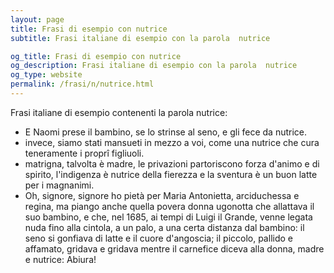 ```yaml
---
layout: page
title: Frasi di esempio con nutrice 
subtitle: Frasi italiane di esempio con la parola  nutrice

og_title: Frasi di esempio con nutrice 
og_description: Frasi italiane di esempio con la parola  nutrice
og_type: website
permalink: /frasi/n/nutrice.html
---
```


Frasi italiane di esempio contenenti la parola nutrice:


- E Naomi prese il bambino, se lo strinse al seno, e gli fece da nutrice.
- invece, siamo stati mansueti in mezzo a voi, come una nutrice che cura teneramente i proprî figliuoli.
- matrigna, talvolta è madre, le privazioni partoriscono forza d'animo e di spirito, l'indigenza è nutrice della fierezza e la sventura è un buon latte per i magnanimi.
- Oh, signore, signore ho pietà per Maria Antonietta, arciduchessa e regina, ma piango anche quella povera donna ugonotta che allattava il suo bambino, e che, nel 1685, ai tempi di Luigi il Grande, venne legata nuda fino alla cintola, a un palo, a una certa distanza dal bambino: il seno si gonfiava di latte e il cuore d'angoscia; il piccolo, pallido e affamato, gridava e gridava mentre il carnefice diceva alla donna, madre e nutrice: Abiura!
